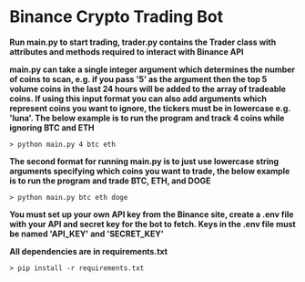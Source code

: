 # Binance Crypto Trading Bot

**Run main.py to start trading, trader.py contains the Trader class with attributes and methods required to interact with Binance API** 

**main.py can take a single integer argument which determines the number of coins to scan, e.g. if you pass '5' as the argument then the top 5 volume coins in the last 24 hours will be added to the array of tradeable coins. If using this input format you can also add arguments which represent coins you want to ignore, the tickers must be in lowercase e.g. 'luna'. The below example is to run the program and track 4 coins while ignoring BTC and ETH**
```
> python main.py 4 btc eth
```
**The second format for running main.py is to just use lowercase string arguments specifying which coins you want to trade, the below example is to run the program and trade BTC, ETH, and DOGE**
```
> python main.py btc eth doge
```
**You must set up your own API key from the Binance site, create a .env file with your API and secret key for the bot to fetch. Keys in the .env file must be named 'API_KEY' and 'SECRET_KEY'**

**All dependencies are in requirements.txt**
```
> pip install -r requirements.txt 
```